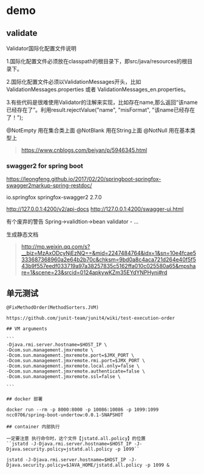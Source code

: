 # demo

## validate

Validator国际化配置文件说明

1.国际化配置文件必须放在classpath的根目录下，即src/java/resources的根目录下。

2.国际化配置文件必须以ValidationMessages开头，比如ValidationMessages.properties 或者 ValidationMessages_en.properties。

3.有些代码是很难使用Validator的注解来实现，比如存在name,那么返回“该name已经存在了”。利用result.rejectValue("name", "misFormat", "该name已经存在了！");

@NotEmpty 用在集合类上面
@NotBlank 用在String上面
@NotNull    用在基本类型上

> https://www.cnblogs.com/beiyan/p/5946345.html

### swagger2 for spring boot

https://leongfeng.github.io/2017/02/20/springboot-springfox-swagger2markup-spring-restdoc/

<!-- https://mvnrepository.com/artifact/io.springfox/springfox-swagger2 -->
<dependency>
    <groupId>io.springfox</groupId>
    <artifactId>springfox-swagger2</artifactId>
    <version>2.7.0</version>
</dependency>

http://127.0.0.1:4200/v2/api-docs
http://127.0.0.1:4200/swagger-ui.html

有个废弃的警告 Spring->validtion->bean validator - ...

生成静态文档

> http://mp.weixin.qq.com/s?__biz=MzAxODcyNjEzNQ==&mid=2247484764&idx=1&sn=10e4fcae5333687368960a2e64b2b70c&chksm=9bd0a8c4aca721d264e40f5f543b9f557eedf033719a97a38257835c5162ffa010c025580a65&mpshare=1&scene=23&srcid=0124apkywKZm35EYdYNPHyni#rd


## 单元测试

    @FixMethodOrder(MethodSorters.JVM)
    
    https://github.com/junit-team/junit4/wiki/test-execution-order
    
    ## VM arguments
    
    ```
    -Djava.rmi.server.hostname=$HOST_IP \
    -Dcom.sun.management.jmxremote \
    -Dcom.sun.management.jmxremote.port=$JMX_PORT \
    -Dcom.sun.management.jmxremote.rmi.port=$JMX_PORT \
    -Dcom.sun.management.jmxremote.local.only=false \
    -Dcom.sun.management.jmxremote.authenticate=false \
    -Dcom.sun.management.jmxremote.ssl=false \
    
    ```
    
    ## docker 部署
    
    docker run --rm -p 8000:8000 -p 10086:10086 -p 1099:1099 ncc0706/spring-boot-undertow:0.0.1-SNAPSHOT
    
    ## container 内部执行
    
    一定要注意 执行命令时，这个文件【jstatd.all.policy】的位置
    ``jstatd -J-Djava.rmi.server.hostname=$HOST_IP -J-Djava.security.policy=jstatd.all.policy -p 1099``
    
    jstatd -J-Djava.rmi.server.hostname=$HOST_IP -J-Djava.security.policy=$JAVA_HOME/jstatd.all.policy -p 1099 &

